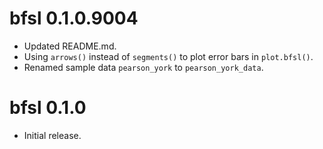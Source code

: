 # bfsl 0.1.0.9004

* Updated README.md.
* Using `arrows()` instead of `segments()` to plot error bars in `plot.bfsl()`.
* Renamed sample data `pearson_york` to `pearson_york_data`.

# bfsl 0.1.0

* Initial release.
